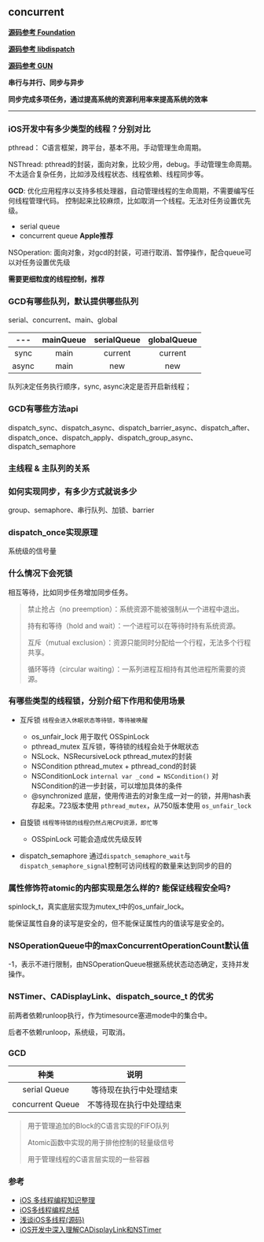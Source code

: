 ## concurrent

**[源码参考 Foundation](https://github.com/apple/swift-corelibs-foundation)**

**[源码参考 libdispatch](https://github.com/apple/swift-corelibs-libdispatch)**

**[源码参考 GUN](https://github.com/gnustep/libs-base/tree/master)**

**串行与并行、同步与异步**

**同步完成多项任务，通过提高系统的资源利用率来提高系统的效率**

---

### iOS开发中有多少类型的线程？分别对比
pthread： C语言框架，跨平台，基本不用。手动管理生命周期。

NSThread: pthread的封装，面向对象，比较少用，debug。手动管理生命周期。
不太适合复杂任务，比如涉及线程状态、线程依赖、线程同步等。

**GCD**: 优化应用程序以支持多核处理器，自动管理线程的生命周期，不需要编写任何线程管理代码。
控制起来比较麻烦，比如取消一个线程。无法对任务设置优先级。
- serial queue
- concurrent queue
**Apple推荐**

NSOperation: 面向对象，对gcd的封装，可进行取消、暂停操作，配合queue可以对任务设置优先级

**需要更细粒度的线程控制，推荐**

### GCD有哪些队列，默认提供哪些队列
serial、concurrent、main、global

|  ---  | mainQueue | serialQueue | globalQueue |
| :---: | :-------: | :---------: | :---------: |
| sync  |   main    |   current   |   current   |
| async |   main    |     new     |     new     |

队列决定任务执行顺序，sync, async决定是否开启新线程；

### GCD有哪些方法api
dispatch_sync、dispatch_async、dispatch_barrier_async、dispatch_after、dispatch_once、dispatch_apply、dispatch_group_async、dispatch_semaphore

### 主线程 & 主队列的关系


### 如何实现同步，有多少方式就说多少
group、semaphore、串行队列、加锁、barrier

### dispatch_once实现原理
系统级的信号量

### 什么情况下会死锁
相互等待，比如同步任务增加同步任务。

> 禁止抢占（no preemption）：系统资源不能被强制从一个进程中退出。
> 
> 持有和等待（hold and wait）：一个进程可以在等待时持有系统资源。
> 
> 互斥（mutual exclusion）：资源只能同时分配给一个行程，无法多个行程共享。
> 
> 循环等待（circular waiting）：一系列进程互相持有其他进程所需要的资源。

### 有哪些类型的线程锁，分别介绍下作用和使用场景

- 互斥锁 `线程会进入休眠状态等待锁，等待被唤醒`
  - os_unfair_lock 用于取代 OSSpinLock
  - pthread_mutex 互斥锁，等待锁的线程会处于休眠状态
  - NSLock、NSRecursiveLock pthread_mutex的封装
  - NSCondition pthread_mutex + pthread_cond的封装
  - NSConditionLock `internal var _cond = NSCondition()`  对NSCondition的进一步封装，可以增加具体的条件
  - @synchronized 底层，使用传进去的对象生成一对一的锁，并用hash表存起来。723版本使用 `pthread_mutex`，从750版本使用 `os_unfair_lock`

- 自旋锁 `线程等待锁的线程仍然占用CPU资源，即忙等`
  - OSSpinLock 可能会造成优先级反转

- dispatch_semaphore
  通过`dispatch_semaphore_wait`与`dispatch_semaphore_signal`控制可访问线程的数量来达到同步的目的


### 属性修饰符atomic的内部实现是怎么样的? 能保证线程安全吗?
spinlock_t，真实底层实现为mutex_t中的os_unfair_lock。

能保证属性自身的读写是安全的，但不能保证属性内的值读写是安全的。

### NSOperationQueue中的maxConcurrentOperationCount默认值
-1，表示不进行限制，由NSOperationQueue根据系统状态动态确定，支持并发操作。

### NSTimer、CADisplayLink、dispatch_source_t 的优劣
前两者依赖runloop执行，作为timesource塞进mode中的集合中。

后者不依赖runloop，系统级，可取消。

### GCD
|       种类       |           说明           |
| :--------------: | :----------------------: |
|   serial Queue   |  等待现在执行中处理结束  |
| concurrent Queue | 不等待现在执行中处理结束 |

> 用于管理追加的Block的C语言实现的FIFO队列
> 
> Atomic函数中实现的用于排他控制的轻量级信号
> 
> 用于管理线程的C语言层实现的一些容器

### 参考
- [iOS 多线程编程知识整理](https://dnduuhn.com/2018/12/02/iOS-%E5%A4%9A%E7%BA%BF%E7%A8%8B%E7%BC%96%E7%A8%8B%E7%9F%A5%E8%AF%86%E6%95%B4%E7%90%86/)
- [iOS多线程编程总结](https://bestswifter.com/multithreadconclusion/)
- [浅谈iOS多线程(源码)](https://leylfl.github.io/2018/01/16/%E6%B5%85%E8%B0%88iOS%E5%A4%9A%E7%BA%BF%E7%A8%8B-%E6%BA%90%E7%A0%81/)
- [iOS开发中深入理解CADisplayLink和NSTimer](http://www.codeceo.com/article/ios-cadisplaylink-nstimer.html)